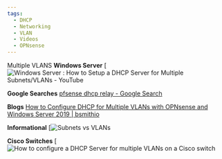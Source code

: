 ```yaml
---
tags:
  - DHCP
  - Networking
  - VLAN
  - Videos
  - OPNsense
---
```


Multiple VLANS
**Windows Server**
[![Windows Server : How to Setup a DHCP Server for Multiple Subnets/VLANs - YouTube](https://www.youtube.com/watch?v=Bh4g6qLtHOY)

**Google Searches**
[pfsense dhcp relay - Google Search](https://www.google.com/search?q=pfsense+dhcp+relay&rlz=1C1GCEU_enUS975US975&oq=pfsense+dhcp+relay&gs_lcrp=EgZjaHJvbWUyBggAEEUYOdIBCDQ5OTFqMGo3qAIAsAIA&sourceid=chrome&ie=UTF-8)

**Blogs**
[How to Configure DHCP for Multiple VLANs with OPNsense and Windows Server 2019 | bsmithio](https://www.bsmithio.com/post/vlan-dhcp/)

**Informational**
[![Subnets vs VLANs](https://www.youtube.com/watch?v=6_giEv20En0)

**Cisco Switches**
[![How to configure a DHCP Server for multiple VLANs on a Cisco switch](https://www.youtube.com/watch?v=u2Idjsji_J4)

